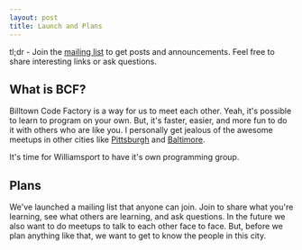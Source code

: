 ```yaml
---
layout: post
title: Launch and Plans
---
```


tl;dr - Join the
[mailing list](https://groups.google.com/forum/#!forum/billtowncodefactory)
to get posts and announcements. Feel free to share interesting links or ask
questions.

## What is BCF?

Billtown Code Factory is a way for us to meet each other. Yeah, it's possible
to learn to program on your own. But, it's faster, easier, and more fun to do
it with others who are like you. I personally get jealous of the awesome meetups
in other cities like [Pittsburgh](http://pghrb.heroku.com/) and
[Baltimore](http://www.meetup.com/baltimore-dc-javascript-users/).

It's time for Williamsport to have it's own programming group.

## Plans

We've launched a mailing list that anyone can join. Join to share what you're
learning, see what others are learning, and ask questions. In the future we
also want to do meetups to talk to each other face to face. But, before we
plan anything like that, we want to get to know the people in this city.

